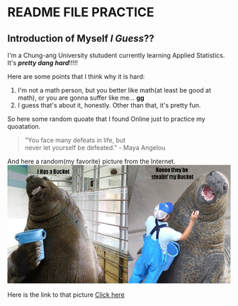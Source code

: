 # README FILE PRACTICE

## Introduction of Myself _I Guess_??

I'm a Chung-ang University stutudent currently learning Applied Statistics.
It's ___pretty dang hard___!!!!!

Here are some points that I think why it is hard:
1. I'm not a math person, but you better like math(at least be good at math), or you are gonna suffer like me... __gg__
2. I guess that's about it, honestly. Other than that, it's pretty fun.

So here some random quoate that I found Online just to practice my quoatation.
> "You face many defeats in life, but  
>never let yourself be defeated." - Maya Angelou

And here a random(my favorite) picture from the Internet.  
![I has bucket](img/walrus_bucket.jpg)

Here is the link to that picture
[Click here](https://github.com/dingBatman01/prac-class/blob/main/img/walrus_bucket.jpg)

